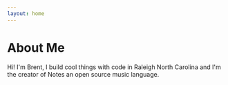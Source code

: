 ```yaml
---
layout: home
---
```

# About Me

Hi! I'm Brent, I build cool things with code in Raleigh North Carolina and I'm the creator of Notes an open source music language.

